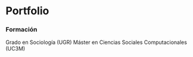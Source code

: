# Portfolio

### Formación
Grado en Sociología (UGR)
Máster en Ciencias Sociales Computacionales (UC3M)
